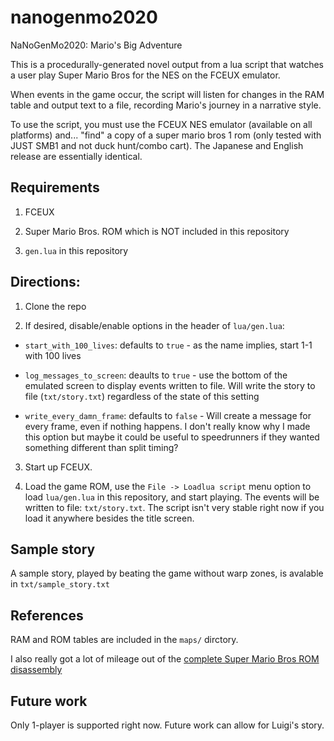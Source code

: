 # nanogenmo2020

NaNoGenMo2020: Mario's Big Adventure

This is a procedurally-generated novel output from a lua script that watches a user play Super Mario Bros for the NES on the FCEUX emulator. 

When events in the game occur, the script will listen for changes in the RAM table and output text to a file, recording Mario's journey in a narrative style.

To use the script, you must use the FCEUX NES emulator (available on all platforms) and... "find" a copy of a super mario bros 1 rom (only tested with JUST SMB1 and not duck hunt/combo cart). The Japanese and English release are essentially identical.

## Requirements

1) FCEUX

2) Super Mario Bros. ROM which is NOT included in this repository

3) `gen.lua` in this repository

## Directions:

1) Clone the repo 

2) If desired, disable/enable options in the header of `lua/gen.lua`:

  - `start_with_100_lives`: defaults to `true` - as the name implies, start 1-1 with 100 lives

  - `log_messages_to_screen`: deaults to `true` - use the bottom of the emulated screen to display
  events written to file. Will write the story to file (`txt/story.txt`) regardless of the state of this setting

  - `write_every_damn_frame`: defaults to `false` - Will create a message for every frame, even if nothing happens.
  I don't really know why I made this option but maybe it could be useful to speedrunners if they wanted something different
  than split timing?

3) Start up FCEUX.

4) Load the game ROM, use the `File -> Loadlua script` menu option to load `lua/gen.lua` in this repository, and start playing. 
The events will be written to file: `txt/story.txt`.
The script isn't very stable right now if you load it anywhere besides the title screen.

## Sample story

A sample story, played by beating the game without warp zones, is avalable in `txt/sample_story.txt`

## References

RAM and ROM tables are included in the `maps/` dirctory.

I also really got a lot of mileage out of the [complete Super Mario Bros ROM disassembly](https://gist.github.com/1wErt3r/4048722#file-smbdis-asm-L20)

## Future work

Only 1-player is supported right now. Future work can allow for Luigi's story.
